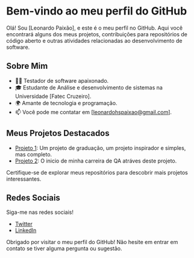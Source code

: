 # Bem-vindo ao meu perfil do GitHub

Olá! Sou [Leonardo Paixão], e este é o meu perfil no GitHub. Aqui você encontrará alguns dos meus projetos, contribuições para repositórios de código aberto e outras atividades relacionadas ao desenvolvimento de software.

## Sobre Mim

- 👨‍💻 Testador de software apaixonado.
- 🎓 Estudante de Análise e desenvolvimento de sistemas na Universidade [Fatec Cruzeiro].
- 🌍 Amante de tecnologia e programação.
- 📫 Você pode me contatar em [leonardohspaixao@gmail.com].

## Meus Projetos Destacados

- [Projeto 1]([link_para_o_projeto_1](https://github.com/LeohsPaixao/Graduation-work)): Um projeto de graduação, um projeto inspirador e simples, mas completo.
- [Projeto 2]([link_para_o_projeto_2](https://github.com/LeohsPaixao/Cypress)): O inicio de minha carreira de QA atráves deste projeto.

Certifique-se de explorar meus repositórios para descobrir mais projetos interessantes.


## Redes Sociais

Siga-me nas redes sociais!

- [Twitter](https://twitter.com/LeoSilvaPaixao)
- [LinkedIn](https://www.linkedin.com/in/leonardo-h-597293157/)

Obrigado por visitar o meu perfil do GitHub! Não hesite em entrar em contato se tiver alguma pergunta ou sugestão.


<!---
LeohsPaixao/LeohsPaixao is a ✨ special ✨ repository because its `README.md` (this file) appears on your GitHub profile.
You can click the Preview link to take a look at your changes.
--->
